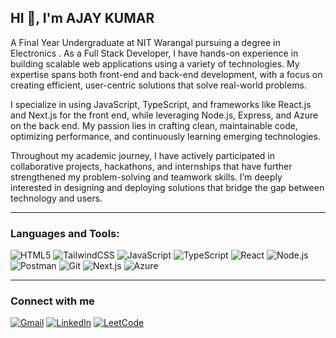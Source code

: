 HI 👋, I'm AJAY KUMAR
----
A Final Year Undergraduate at NIT Warangal pursuing a degree in Electronics . As a Full Stack Developer, I have hands-on experience in building scalable web applications using a variety of technologies. My expertise spans both front-end and back-end development, with a focus on creating efficient, user-centric solutions that solve real-world problems.

I specialize in using JavaScript, TypeScript, and frameworks like React.js and Next.js for the front end, while leveraging Node.js, Express, and Azure on the back end. My passion lies in crafting clean, maintainable code, optimizing performance, and continuously learning emerging technologies.

Throughout my academic journey, I have actively participated in collaborative projects, hackathons, and internships that have further strengthened my problem-solving and teamwork skills. I’m deeply interested in designing and deploying solutions that bridge the gap between technology and users.


----
### Languages and Tools:
<p>
  <img src="https://img.shields.io/badge/HTML5-239120?style=for-the-badge&logo=html5&logoColor=white" alt="HTML5" />
  <img src="https://img.shields.io/badge/TailwindCSS-38B2AC?style=for-the-badge&logo=tailwind-css&logoColor=white" alt="TailwindCSS" />
  <img src="https://img.shields.io/badge/JavaScript-323330?style=for-the-badge&logo=javascript&logoColor=white" alt="JavaScript" />
  <img src="https://img.shields.io/badge/TypeScript-007ACC?style=for-the-badge&logo=typescript&logoColor=white" alt="TypeScript" />
  <img src="https://img.shields.io/badge/React-20232A?style=for-the-badge&logo=react&logoColor=61DAFB" alt="React" />
  <img src="https://img.shields.io/badge/Node.js-43853D?style=for-the-badge&logo=node-dot-js&logoColor=white" alt="Node.js" />
  <img src="https://img.shields.io/badge/Postman-FF6C37?style=for-the-badge&logo=postman&logoColor=white" alt="Postman" />
  <img src="https://img.shields.io/badge/Git-F05032?style=for-the-badge&logo=git&logoColor=white" alt="Git" />
  <img src="https://img.shields.io/badge/Next.js-000000?style=for-the-badge&logo=nextdotjs&logoColor=white" alt="Next.js" />
  <img src="https://img.shields.io/badge/Azure-0089D6?style=for-the-badge&logo=microsoft-azure&logoColor=white" alt="Azure" />
</p>


---
### Connect with me 
<p align="left">
  <a href="mailto:your.mashapoguajay@gmail.com"><img src="https://img.shields.io/badge/Gmail-D14836?style=for-the-badge&logo=gmail&logoColor=white" alt="Gmail" /></a>
  <a href="https://linkedin.com/in/ajaykumar31"><img src="https://img.shields.io/badge/LinkedIn-0077B5?style=for-the-badge&logo=linkedin&logoColor=white" alt="LinkedIn" /></a>
  <a href="https://leetcode.com/u/mashapoguajay_124"><img src="https://img.shields.io/badge/LeetCode-FFA116?style=for-the-badge&logo=leetcode&logoColor=white" alt="LeetCode" /></a>
</p>
